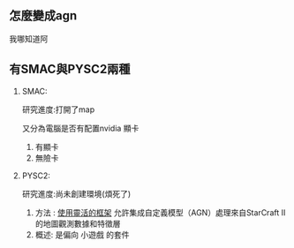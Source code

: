 ## 怎麼變成agn

我哪知道阿

## 有SMAC與PYSC2兩種
1. SMAC:
  
   研究進度:打開了map
   
   又分為電腦是否有配置nvidia 顯卡
   1. 有顯卡
   2. 無險卡
2. PYSC2:
  
   研究進度:尚未創建環境(煩死了)
   
   1. 方法 :
      [使用靈活的框架](https://github.com/google-deepmind/pysc2?tab=readme-ov-file#pysc2---starcraft-ii-learning-environment)
      允許集成自定義模型（AGN）處理來自StarCraft II的地圖觀測數據和特徵層
   2. 概述:
      是偏向 小遊戲 的套件
